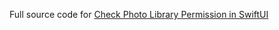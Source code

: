 Full source code for [Check Photo Library Permission in SwiftUI](https://swiftcodeshow.com/2021/05/01/check-photo-library-permission.html)
